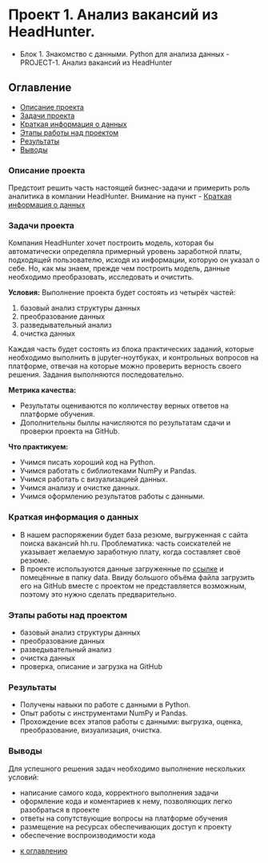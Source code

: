# Проект 1. Анализ вакансий из HeadHunter. 
* Блок 1. Знакомство с данными. Python для анализа данных - PROJECT-1. Анализ вакансий из HeadHunter 

## Оглавление

* [Описание проекта](https://github.com/abodrij/sf_data_science/tree/main/Project_1/README.md#Описание-проекта)
* [Задачи проекта](https://github.com/abodrij/sf_data_science/tree/main/Project_1/README.md#Задачи-проекта)
* [Краткая информация о данных](https://github.com/abodrij/sf_data_science/tree/main/Project_1/README.md#Краткая-информация-о-данных)
* [Этапы работы над проектом](https://github.com/abodrij/sf_data_science/tree/main/Project_1/README.md#Этапы-работы-над-проектом)
* [Результаты](https://github.com/abodrij/sf_data_science/tree/main/Project_1/README.md#Результаты)
* [Выводы](https://github.com/abodrij/sf_data_science/tree/main/Project_1/README.md#Выводы)

### Описание проекта
Предстоит решить часть настоящей бизнес-задачи и примерить роль аналитика в компании HeadHunter.
Внимание на пункт - [Краткая информация о данных](https://github.com/abodrij/sf_data_science/tree/main/Project_1/README.md#Краткая-информация-о-данных)

### Задачи проекта
 Компания HeadHunter хочет построить модель, которая бы автоматически определяла примерный уровень заработной платы, подходящей пользователю, исходя из информации, которую он указал о себе. Но, как мы знаем, прежде чем построить модель, данные необходимо преобразовать, исследовать и очистить.

**Условия:**
Выполнение проекта будет состоять из четырёх частей:
 1. базовый анализ структуры данных
 2. преобразование данных
 3. разведывательный анализ
 4. очистка данных

Каждая часть будет состоять из блока практических заданий, которые необходимо выполнить в jupyter-ноутбуках, 
и контрольных вопросов на платформе, отвечая на которые можно проверить верность своего решения. 
Задания выполняются последовательно.

**Метрика качества:**
- Результаты оцениваются по колличеству верных ответов на платформе обучения. 
- Дополнительны быллы начисляются по результатам сдачи и проверки проекта на GitHub.

**Что практикуем:**
- Учимся писать хороший код на Python.
- Учимся работать с библиотеками NumPy и Pandas.
- Учимся работать с визуализацией данных.
- Учимся анализу и очистке данных.
- Учимся оформлению результатов работы с данными.

### Краткая информация о данных
- В нашем распоряжении будет база резюме, выгруженная с сайта поиска вакансий hh.ru.
   Проблематика: часть соискателей не указывает желаемую заработную плату, когда составляет своё резюме.
- В проекте используются данные загруженные по [ссылке](https://drive.google.com/file/d/1Kb78mAWYKcYlellTGhIjPI-bCcKbGuTn/view?usp=sharing) и помецённые в папку data.
   Ввиду большого объёма файла загрузить его на GitHub вместе с проектом не представляется возможным, поэтому это нужно сделать предварительно.


### Этапы работы над проектом
- базовый анализ структуры данных
- преобразование данных
- разведывательный анализ
- очистка данных
- проверка, описание и загрузка на GitHub


### Результаты
- Получены навыки по работе с данными в Python.
- Опыт работы с инструментами NumPy и Pandas.
- Прохождение всех этапов работы с данными: выгрузка, оценка, преобразование, визуализация, очистка.

### Выводы
Для успешного решения задач необходимо выполнение нескольких условий:
   - написание самого кода, корректного выполнения задачи
   - оформление кода и коментариев к нему, позволяющих легко разобраться в проекте
   - ответы на сопутствующие вопросы на платформе обучения
   - размещение на ресурсах обеспечивающих доступ к проекту
   - обеспечение воспроизводимости кода


* [к оглавлению](https://github.com/abodrij/sf_data_science/tree/main/Project_1/README.md#Оглавление)